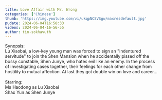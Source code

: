 ```yaml
---
title: Love Affair with Mr. Wrong
categories: ['Chinese']
thumb: 'https://img.youtube.com/vi/ukqpNCSVSgw/maxresdefault.jpg'
pudate: 2024-06-04T16:58:33
videos: 2024-06-04-16-56-55
author: tin-sokhavuth
---
```

Synopsis:<br/> 
Lu Xiaobai, a low-key young man was forced to sign an "Indentured servitude" to join the Shen Mansion when he accidentally pissed off the bossy constable, Shen Junye, who hates evil like an enemy. In the process of investigating cases together, their feelings for each other change from hostility to mutual affection. At last they got double win on love and career...
<br/> <br/> 
Starring:<br/> 
Ma Haodong as Lu Xiaobai<br/> 
Shao Yun as Shen Junye